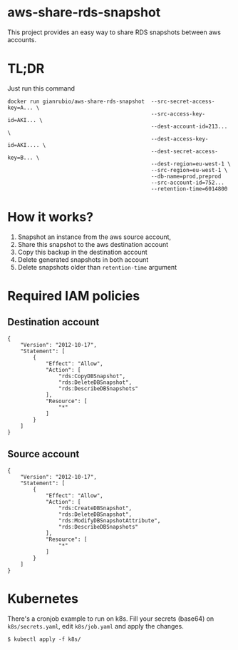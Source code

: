# aws-share-rds-snapshot

This project provides an easy way to share RDS snapshots between aws accounts. 

# TL;DR

Just run this command 
```
docker run gianrubio/aws-share-rds-snapshot  --src-secret-access-key=A... \
                                             --src-access-key-id=AKI... \
                                             --dest-account-id=213... \
                                             --dest-access-key-id=AKI.... \
                                             --dest-secret-access-key=B... \ 
                                             --dest-region=eu-west-1 \
                                             --src-region=eu-west-1 \
                                             --db-name=prod,preprod
                                             --src-account-id=752... 
                                             --retention-time=6014800
```

# How it works?

1. Snapshot an instance from the aws source account,
2. Share this snapshot to the aws destination account
3. Copy this backup in the destination account 
4. Delete generated snapshots in both account
5. Delete snapshots older than `retention-time` argument


# Required IAM policies
 
 
## Destination account
```
{
    "Version": "2012-10-17",
    "Statement": [
        {
            "Effect": "Allow",
            "Action": [
                "rds:CopyDBSnapshot",
                "rds:DeleteDBSnapshot",
                "rds:DescribeDBSnapshots"
            ],
            "Resource": [
                "*"
            ]
        }
    ]
}
```

## Source account 
```
{
    "Version": "2012-10-17",
    "Statement": [
        {
            "Effect": "Allow",
            "Action": [
                "rds:CreateDBSnapshot",
                "rds:DeleteDBSnapshot",
                "rds:ModifyDBSnapshotAttribute",
                "rds:DescribeDBSnapshots"
            ],
            "Resource": [
                "*"
            ]
        }
    ]
}
```

# Kubernetes

There's a cronjob example to run on k8s. Fill your secrets (base64) on `k8s/secrets.yaml`, edit `k8s/job.yaml` and apply the changes. 

`$ kubectl apply -f k8s/`